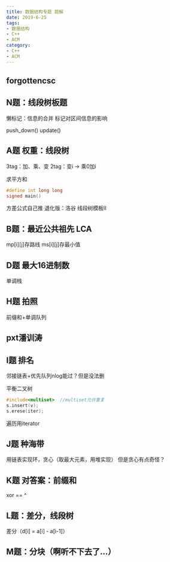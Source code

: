 ```yaml
---
title: 数据结构专题 题解
date: 2019-6-25
tags:
- 数据结构
- C++
- ACM
category:
- C++
- ACM
---
```


## forgottencsc

## N题：线段树板题

懒标记：信息的合并
标记对区间信息的影响

push_down()
update()

## A题 权重：线段树

3tag：加、乘、变
2tag：变i -> 乘0加i

求平方和

```c++
#define int long long
signed main()
```

方差公式自己推
退化版：洛谷 线段树模板II

## B题：最近公共祖先 LCA

mp[i][j]存路线
ms[i][j]存最小值

## D题 最大16进制数

单调栈

## H题 拍照

前缀和+单调队列

## pxt潘训涛

## I题 排名

邻接链表+优先队列nlog能过？但是没法删

平衡二叉树

```c++
#include<multiset>  //multiset允许重复
s.insert(v);
s.erese(iter);
```

遍历用iterator

## J题 种海带

用链表实现环，贪心（取最大元素，用堆实现）
但是贪心有点奇怪？

## K题 对答案：前缀和

xor == ^

## L题：差分，线段树

差分（d[i] = a[i] - a[i-1]）

## M题：分块（啊听不下去了...）
